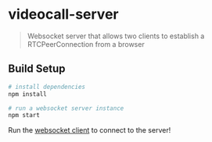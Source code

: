 # videocall-server

> Websocket server that allows two clients to establish a RTCPeerConnection from a browser

## Build Setup

``` bash
# install dependencies
npm install

# run a websocket server instance
npm start
```

Run the [websocket client](https://github.com/L3bowski/videocall-client) to connect to the server!
